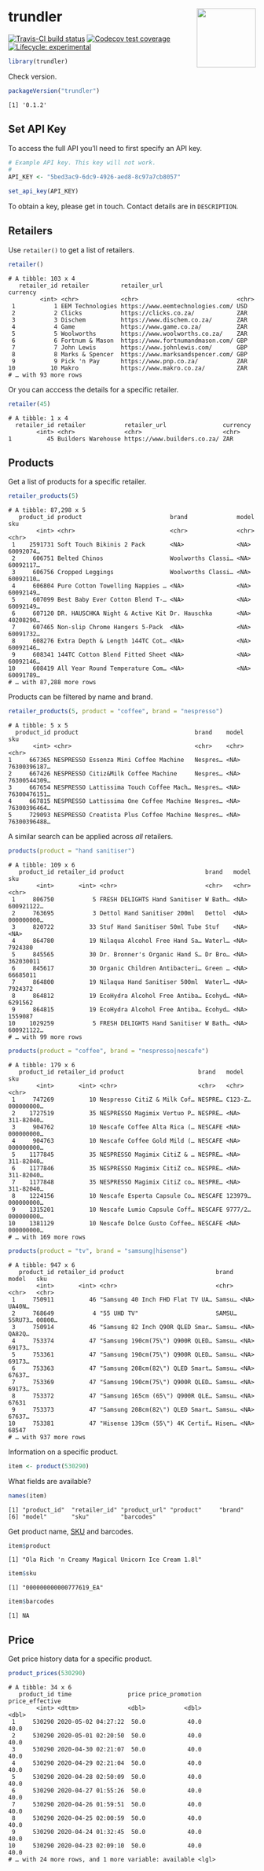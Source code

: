 
<!-- README.md is generated from README.Rmd. Please edit that file -->

# trundler <img src="man/figures/logo.png" align="right" alt="" width="120" />

[![Travis-CI build
status](https://travis-ci.org/datawookie/trundler.svg?branch=master)](https://travis-ci.org/datawookie/trundler)
[![Codecov test
coverage](https://img.shields.io/codecov/c/github/datawookie/trundler.svg)](https://codecov.io/github/datawookie/trundler)
[![Lifecycle:
experimental](https://img.shields.io/badge/lifecycle-experimental-orange.svg)](https://www.tidyverse.org/lifecycle/#experimental)

``` r
library(trundler)
```

Check version.

``` r
packageVersion("trundler")
```

    [1] '0.1.2'

## Set API Key

To access the full API you’ll need to first specify an API key.

``` r
# Example API key. This key will not work.
#
API_KEY <- "5bed3ac9-6dc9-4926-aed8-8c97a7cb8057"

set_api_key(API_KEY)
```

To obtain a key, please get in touch. Contact details are in
`DESCRIPTION`.

## Retailers

Use `retailer()` to get a list of retailers.

``` r
retailer()
```

    # A tibble: 103 x 4
       retailer_id retailer         retailer_url                     currency
             <int> <chr>            <chr>                            <chr>   
     1           1 EEM Technologies https://www.eemtechnologies.com/ USD     
     2           2 Clicks           https://clicks.co.za/            ZAR     
     3           3 Dischem          https://www.dischem.co.za/       ZAR     
     4           4 Game             https://www.game.co.za/          ZAR     
     5           5 Woolworths       https://www.woolworths.co.za/    ZAR     
     6           6 Fortnum & Mason  https://www.fortnumandmason.com/ GBP     
     7           7 John Lewis       https://www.johnlewis.com/       GBP     
     8           8 Marks & Spencer  https://www.marksandspencer.com/ GBP     
     9           9 Pick 'n Pay      https://www.pnp.co.za/           ZAR     
    10          10 Makro            https://www.makro.co.za/         ZAR     
    # … with 93 more rows

Or you can acccess the details for a specific retailer.

``` r
retailer(45)
```

``` 
# A tibble: 1 x 4
  retailer_id retailer           retailer_url                currency
        <int> <chr>              <chr>                       <chr>   
1          45 Builders Warehouse https://www.builders.co.za/ ZAR     
```

## Products

Get a list of products for a specific retailer.

``` r
retailer_products(5)
```

    # A tibble: 87,298 x 5
       product_id product                         brand              model sku      
            <int> <chr>                           <chr>              <chr> <chr>    
     1    2591731 Soft Touch Bikinis 2 Pack       <NA>               <NA>  60092074…
     2     606751 Belted Chinos                   Woolworths Classi… <NA>  60092117…
     3     606756 Cropped Leggings                Woolworths Classi… <NA>  60092110…
     4     606804 Pure Cotton Towelling Nappies … <NA>               <NA>  60092149…
     5     607099 Best Baby Ever Cotton Blend T-… <NA>               <NA>  60092149…
     6     607120 DR. HAUSCHKA Night & Active Kit Dr. Hauschka       <NA>  40208290…
     7     607465 Non-slip Chrome Hangers 5-Pack  <NA>               <NA>  60091732…
     8     608276 Extra Depth & Length 144TC Cot… <NA>               <NA>  60092146…
     9     608341 144TC Cotton Blend Fitted Sheet <NA>               <NA>  60092146…
    10     608419 All Year Round Temperature Com… <NA>               <NA>  60091789…
    # … with 87,288 more rows

Products can be filtered by name and brand.

``` r
retailer_products(5, product = "coffee", brand = "nespresso")
```

    # A tibble: 5 x 5
      product_id product                                 brand    model sku         
           <int> <chr>                                   <chr>    <chr> <chr>       
    1     667365 NESPRESSO Essenza Mini Coffee Machine   Nespres… <NA>  76300396187…
    2     667426 NESPRESSO Citiz&Milk Coffee Machine     Nespres… <NA>  76300544309…
    3     667654 NESPRESSO Lattissima Touch Coffee Mach… Nespres… <NA>  76300476151…
    4     667815 NESPRESSO Lattissima One Coffee Machine Nespres… <NA>  76300396464…
    5     729093 NESPRESSO Creatista Plus Coffee Machine Nespres… <NA>  76300396488…

A similar search can be applied across *all* retailers.

``` r
products(product = "hand sanitiser")
```

    # A tibble: 109 x 6
       product_id retailer_id product                       brand   model sku       
            <int>       <int> <chr>                         <chr>   <chr> <chr>     
     1     806750           5 FRESH DELIGHTS Hand Sanitiser W Bath… <NA>  600921122…
     2     763695           3 Dettol Hand Sanitiser 200ml   Dettol  <NA>  000000000…
     3     820722          33 Stuf Hand Sanitiser 50ml Tube Stuf    <NA>  <NA>      
     4     864780          19 Nilaqua Alcohol Free Hand Sa… Waterl… <NA>  7924380   
     5     845565          30 Dr. Bronner's Organic Hand S… Dr Bro… <NA>  362030011 
     6     845617          30 Organic Children Antibacteri… Green … <NA>  66685011  
     7     864800          19 Nilaqua Hand Sanitiser 500ml  Waterl… <NA>  7924372   
     8     864812          19 EcoHydra Alcohol Free Antiba… Ecohyd… <NA>  6291562   
     9     864815          19 EcoHydra Alcohol Free Antiba… Ecohyd… <NA>  1559087   
    10    1029259           5 FRESH DELIGHTS Hand Sanitiser W Bath… <NA>  600921122…
    # … with 99 more rows

``` r
products(product = "coffee", brand = "nespresso|nescafe")
```

    # A tibble: 179 x 6
       product_id retailer_id product                     brand   model   sku       
            <int>       <int> <chr>                       <chr>   <chr>   <chr>     
     1     747269          10 Nespresso CitiZ & Milk Cof… NESPRE… C123-Z… 000000000…
     2    1727519          35 NESPRESSO Magimix Vertuo P… NESPRE… <NA>    311-82040…
     3     904762          10 Nescafe Coffee Alta Rica (… NESCAFE <NA>    000000000…
     4     904763          10 Nescafe Coffee Gold Mild (… NESCAFE <NA>    000000000…
     5    1177845          35 NESPRESSO Magimix CitiZ & … NESPRE… <NA>    311-82040…
     6    1177846          35 NESPRESSO Magimix CitiZ co… NESPRE… <NA>    311-82040…
     7    1177848          35 NESPRESSO Magimix CitiZ co… NESPRE… <NA>    311-82040…
     8    1224156          10 Nescafe Esperta Capsule Co… NESCAFE 123979… 000000000…
     9    1315201          10 Nescafe Lumio Capsule Coff… NESCAFE 9777/2… 000000000…
    10    1381129          10 Nescafe Dolce Gusto Coffee… NESCAFE <NA>    000000000…
    # … with 169 more rows

``` r
products(product = "tv", brand = "samsung|hisense")
```

    # A tibble: 947 x 6
       product_id retailer_id product                          brand  model   sku   
            <int>       <int> <chr>                            <chr>  <chr>   <chr> 
     1     750911          46 "Samsung 40 Inch FHD Flat TV UA… Samsu… <NA>    UA40N…
     2     768649           4 "55 UHD TV"                      SAMSU… 55RU73… 00800…
     3     750914          46 "Samsung 82 Inch Q90R QLED Smar… Samsu… <NA>    QA82Q…
     4     753374          47 "Samsung 190cm(75\") Q900R QLED… Samsu… <NA>    69173…
     5     753361          47 "Samsung 190cm(75\") Q900R QLED… Samsu… <NA>    69173…
     6     753363          47 "Samsung 208cm(82\") QLED Smart… Samsu… <NA>    67637…
     7     753369          47 "Samsung 190cm(75\") Q900R QLED… Samsu… <NA>    69173…
     8     753372          47 "Samsung 165cm (65\") Q900R QLE… Samsu… <NA>    67631 
     9     753373          47 "Samsung 208cm(82\") QLED Smart… Samsu… <NA>    67637…
    10     753381          47 "Hisense 139cm (55\") 4K Certif… Hisen… <NA>    68547 
    # … with 937 more rows

Information on a specific product.

``` r
item <- product(530290)
```

What fields are
available?

``` r
names(item)
```

``` 
[1] "product_id"  "retailer_id" "product_url" "product"     "brand"      
[6] "model"       "sku"         "barcodes"   
```

Get product name,
[SKU](https://en.wikipedia.org/wiki/Stock_keeping_unit) and barcodes.

``` r
item$product
```

    [1] "Ola Rich 'n Creamy Magical Unicorn Ice Cream 1.8l"

``` r
item$sku
```

    [1] "000000000000777619_EA"

``` r
item$barcodes
```

    [1] NA

## Price

Get price history data for a specific product.

``` r
product_prices(530290)
```

    # A tibble: 34 x 6
       product_id time                price price_promotion price_effective
            <int> <dttm>              <dbl>           <dbl>           <dbl>
     1     530290 2020-05-02 04:27:22  50.0            40.0            40.0
     2     530290 2020-05-01 02:20:50  50.0            40.0            40.0
     3     530290 2020-04-30 02:21:07  50.0            40.0            40.0
     4     530290 2020-04-29 02:21:04  50.0            40.0            40.0
     5     530290 2020-04-28 02:50:09  50.0            40.0            40.0
     6     530290 2020-04-27 01:55:26  50.0            40.0            40.0
     7     530290 2020-04-26 01:59:51  50.0            40.0            40.0
     8     530290 2020-04-25 02:00:59  50.0            40.0            40.0
     9     530290 2020-04-24 01:32:45  50.0            40.0            40.0
    10     530290 2020-04-23 02:09:10  50.0            40.0            40.0
    # … with 24 more rows, and 1 more variable: available <lgl>

